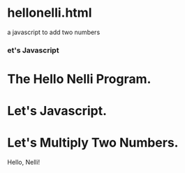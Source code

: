 # hellonelli.html
a javascript to add two numbers
<!DOCTYPE html>
<html lang="en">
  <head>
    <title>Hello Nelli!</title>
    <h3>et's Javascript</h3>
    <script>
      var num1 = 25;
      var num2 = 2;
      var num3 = (num1 * num2);
      document.write(("<h3><i>" + num1 + " " + num2 + " " + num3 + "</i></h3><br>"));
    </script>
    <body>
      <h1>The Hello Nelli Program.</h3>
      <h1>Let's Javascript.</h1>
      <h1>Let's Multiply Two Numbers.</h1>
      Hello, Nelli!
    </body>
    </html>    
